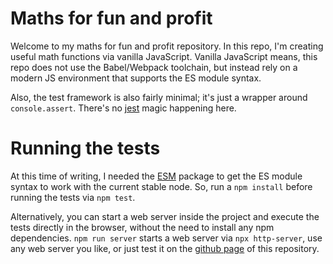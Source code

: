 # Maths for fun and profit

Welcome to my maths for fun and profit repository. In this repo, I'm creating useful math functions via vanilla JavaScript.
Vanilla JavaScript means, this repo does not use the Babel/Webpack toolchain, but instead rely on a modern JS environment that supports the ES module syntax.

Also, the test framework is also fairly minimal; it's just a wrapper around `console.assert`. There's no [jest](https://jestjs.io) magic happening here.

# Running the tests

At this time of writing, I needed the [ESM](https://npmjs.com/package/esm) package to get the ES module syntax to work with the current stable node. So, run a `npm install` before running the tests via `npm test`.

Alternatively, you can start a web server inside the project and execute the tests directly in the browser, without the need to install any npm dependencies. `npm run server` starts a web server via `npx http-server`, use any web server you like, or just test it on the [github page](https://terabaud.github.io/math-fun/index.html) of this repository.